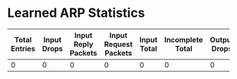 
# Learned ARP Statistics
| Total Entries | Input Drops | Input Reply Packets | Input Request Packets | Input Total | Incomplete Total | Output Drops | Output Gratuitous Packets | Output Reply Packets | Output Request Packets | Output Total |
| ------------- | ----------- | ------------------- | --------------------- | ----------- | ---------------- | ------------ | ------------------------- | -------------------- | ---------------------- | ------------ |
| 0 | 0 | 0 | 0 | 0 | 0 | 0 | 2 | 0 | 2 | 4 |